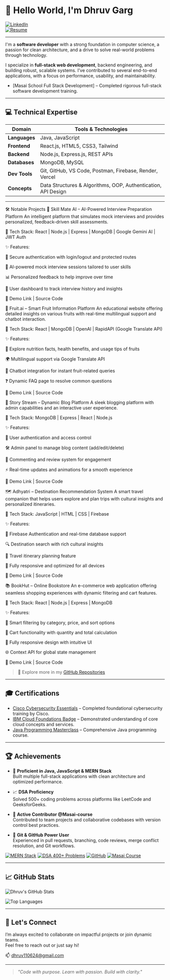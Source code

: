 # 👋 Hello World, I'm Dhruv Garg

[![LinkedIn](https://img.shields.io/badge/-LinkedIn-0A66C2?style=flat&logo=linkedin&logoColor=white)](https://www.linkedin.com/in/dhruv-garg-0656b9228)  
[![Resume](https://img.shields.io/badge/-Resume-4CAF50?style=flat&logo=adobe-acrobat-reader&logoColor=white)](https://drive.google.com/file/d/12wa09oi377QbjHL9dktZRbX0jueK0JaD/view?usp=drive_link)

---
I'm a **software developer** with a strong foundation in computer science, a passion for clean architecture, and a drive to solve real-world problems through technology.

I specialize in **full-stack web development**, backend engineering, and building robust, scalable systems. I’ve contributed to several end-to-end applications, with a focus on performance, usability, and maintainability.

- [Masai School Full Stack Development]  – Completed rigorous full-stack software development training.
---

## 💻 Technical Expertise

| Domain | Tools & Technologies |
|--------|----------------------|
| **Languages** | Java, JavaScript |
| **Frontend** | React.js, HTML5, CSS3, Tailwind |
| **Backend** | Node.js, Express.js, REST APIs |
| **Databases** | MongoDB, MySQL |
| **Dev Tools** | Git, GitHub, VS Code, Postman, Firebase, Render, Vercel |
| **Concepts** | Data Structures & Algorithms, OOP, Authentication, API Design |

---
🛠️ Notable Projects
💼 Skill Mate AI – AI-Powered Interview Preparation Platform
An intelligent platform that simulates mock interviews and provides personalized, feedback-driven skill assessments.

🚀 Tech Stack:
React | Node.js | Express | MongoDB | Google Gemini AI | JWT Auth

✨ Features:

🔐 Secure authentication with login/logout and protected routes

🤖 AI-powered mock interview sessions tailored to user skills

📊 Personalized feedback to help improve over time

🧾 User dashboard to track interview history and insights

🔗 Demo Link | Source Code

🍎 Fruit.ai – Smart Fruit Information Platform
An educational website offering detailed insights on various fruits with real-time multilingual support and chatbot interaction.

🚀 Tech Stack:
React | MongoDB | OpenAI | RapidAPI (Google Translate API)

✨ Features:

🍉 Explore nutrition facts, health benefits, and usage tips of fruits

🌍 Multilingual support via Google Translate API

🤖 Chatbot integration for instant fruit-related queries

❓ Dynamic FAQ page to resolve common questions

🔗 Demo Link | Source Code

📝 Story Stream – Dynamic Blog Platform
A sleek blogging platform with admin capabilities and an interactive user experience.

🚀 Tech Stack:
MongoDB | Express | React | Node.js

✨ Features:

🔐 User authentication and access control

🛠️ Admin panel to manage blog content (add/edit/delete)

💬 Commenting and review system for engagement

⚡ Real-time updates and animations for a smooth experience

🔗 Demo Link | Source Code

🗺️ Adhyatri – Destination Recommendation System
A smart travel companion that helps users explore and plan trips with cultural insights and personalized itineraries.

🚀 Tech Stack:
JavaScript | HTML | CSS | Firebase

✨ Features:

🔐 Firebase Authentication and real-time database support

🔍 Destination search with rich cultural insights

📅 Travel itinerary planning feature

📱 Fully responsive and optimized for all devices

🔗 Demo Link | Source Code

📚 BookHut – Online Bookstore
An e-commerce web application offering seamless shopping experiences with dynamic filtering and cart features.

🚀 Tech Stack:
React | Node.js | Express | MongoDB

✨ Features:

🧠 Smart filtering by category, price, and sort options

🛒 Cart functionality with quantity and total calculation

📱 Fully responsive design with intuitive UI

🌐 Context API for global state management

🔗 Demo Link | Source Code



> 🔗 Explore more in my [GitHub Repositories](https://github.com/Dhruv-garg17?tab=repositories)

---
## 🎓 Certifications

- [Cisco Cybersecurity Essentials](https://www.cisco.com/c/en_in/training-events/training-certifications/certifications/cybersecurity-essentials.html) – Completed foundational cybersecurity training by Cisco.
- [IBM Cloud Foundations Badge](https://www.your-ibm-cert-link.com) – Demonstrated understanding of core cloud concepts and services.
- [Java Programming Masterclass](https://www.udemy.com/course/java-the-complete-java-developer-course/) – Comprehensive Java programming course.

---
## 🏆 Achievements

- 🧠 **Proficient in Java, JavaScript & MERN Stack**  
  Built multiple full-stack applications with clean architecture and optimized performance.

- 📈 **DSA Proficiency**  
  Solved 500+ coding problems across platforms like LeetCode and GeeksforGeeks.

- 👥 **Active Contributor @Masai-course**  
  Contributed to team projects and collaborative codebases with version control best practices.
  
- 🧰 **Git & GitHub Power User**  
  Experienced in pull requests, branching, code reviews, merge conflict resolution, and Git workflows.

[![MERN Stack](https://img.shields.io/badge/MERN%20Stack-Expert-brightgreen)](#)
[![DSA 400+ Problems](https://img.shields.io/badge/DSA-400%2B%20Problems-orange)](#)
[![GitHub](https://img.shields.io/badge/GitHub-Contributor-blue)](#)
[![Masai Course](https://img.shields.io/badge/Masai-Organization-red)](https://github.com/masai-course)

---
## 📈 GitHub Stats

![Dhruv's GitHub Stats](https://github-readme-stats.vercel.app/api?username=Dhruv-garg17&show_icons=true&theme=github_dark&hide_title=false&count_private=true)

![Top Languages](https://github-readme-stats.vercel.app/api/top-langs/?username=Dhruv-garg17&layout=compact&theme=github_dark)


---
## 🤝 Let's Connect
I’m always excited to collaborate on impactful projects or join dynamic teams.  
Feel free to reach out or just say hi!

📫 [dhruv110624@gmail.com](mailto:dhruv110624@gmail.com) 

---

> *"Code with purpose. Learn with passion. Build with clarity."*
